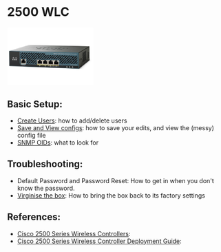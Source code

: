# 2500 WLC

<img src="img/wlc01.jpg" width="200" alt=""> 

## Basic Setup: 
- [Create Users](2500-create-users.md): how to add/delete users
- [Save and View configs](2500-save-and-view-configs.md): how to save your edits, and view the (messy) config file
- [SNMP OIDs](2500-snmp.md): what to look for

## Troubleshooting: 
- Default Password and Password Reset: How to get in when you don't know the password. 
- [Virginise the box](2500-virginise-the-box.md): How to bring the box back to its factory settings

## References: 
- [Cisco 2500 Series Wireless Controllers](http://www.cisco.com/c/en/us/support/wireless/2500-series-wireless-controllers/tsd-products-support-series-home.html): 
- [Cisco 2500 Series Wireless Controller Deployment Guide](http://www.cisco.com/c/en/us/support/docs/wireless/2500-series-wireless-controllers/113034-2500-deploy-guide-00.html): 

